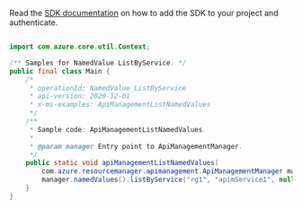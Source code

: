 Read the [SDK documentation](https://github.com/Azure/azure-sdk-for-java/blob/azure-resourcemanager-apimanagement_1.0.0-beta.2/sdk/apimanagement/azure-resourcemanager-apimanagement/README.md) on how to add the SDK to your project and authenticate.

```java

import com.azure.core.util.Context;

/** Samples for NamedValue ListByService. */
public final class Main {
    /*
     * operationId: NamedValue_ListByService
     * api-version: 2020-12-01
     * x-ms-examples: ApiManagementListNamedValues
     */
    /**
     * Sample code: ApiManagementListNamedValues.
     *
     * @param manager Entry point to ApiManagementManager.
     */
    public static void apiManagementListNamedValues(
        com.azure.resourcemanager.apimanagement.ApiManagementManager manager) {
        manager.namedValues().listByService("rg1", "apimService1", null, null, null, null, Context.NONE);
    }
}
```
